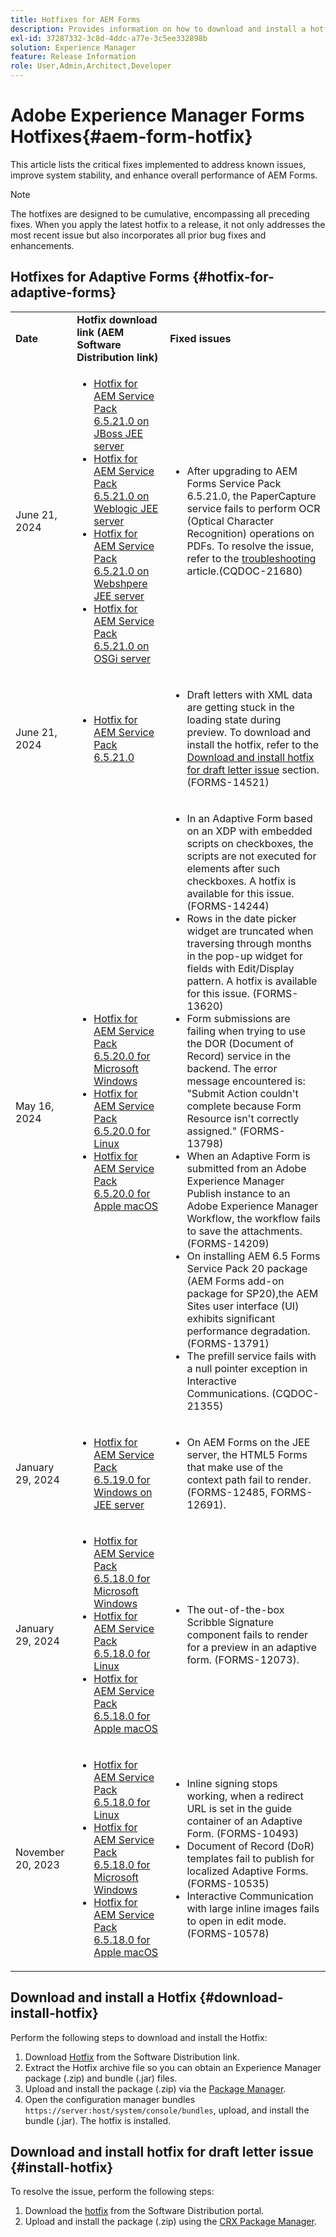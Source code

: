 ```yaml
---
title: Hotfixes for AEM Forms 
description: Provides information on how to download and install a hotfix for AEM Forms. 
exl-id: 37287332-3c8d-4ddc-a77e-3c5ee332898b
solution: Experience Manager
feature: Release Information
role: User,Admin,Architect,Developer
---
```

# Adobe Experience Manager Forms Hotfixes{#aem-form-hotfix}

This article lists the critical fixes implemented to address known issues, improve system stability, and enhance overall performance of AEM Forms. 

>[!NOTE]
>
> The hotfixes are designed to be cumulative, encompassing all preceding fixes. When you apply the latest hotfix to a release, it not only addresses the most recent issue but also incorporates all prior bug fixes and enhancements.

## Hotfixes for Adaptive Forms {#hotfix-for-adaptive-forms}

<table>
  <tbody>
  <tr>
    <td><strong>Date</strong></td>
    <td><strong>Hotfix download link (AEM Software Distribution link)</strong></td>
    <td><strong>Fixed issues</strong></td>
  </tr>
  <tr>
    <td>June 21, 2024</td>
     <td>
     <ul>
     <li><a href="https://nam04.safelinks.protection.outlook.com/?url=https%3A%2F%2Fexperience.adobe.com%2F%23%2Fdownloads%2Fcontent%2Fsoftware-distribution%2Fen%2Faem.html%3Fpackage%3D%2Fcontent%2Fsoftware-distribution%2Fen%2Fdetails.html%2Fcontent%2Fdam%2Faem%2Fpublic%2Fadobe%2Fpackages%2Fcq650%2Fhotfix%2FPaperCaptureSvc.zip&data=05%7C02%7Cruchitas%40adobe.com%7Cf50f80aab6994875271a08dc91f2f137%7Cfa7b1b5a7b34438794aed2c178decee1%7C0%7C0%7C638545719814675925%7CUnknown%7CTWFpbGZsb3d8eyJWIjoiMC4wLjAwMDAiLCJQIjoiV2luMzIiLCJBTiI6Ik1haWwiLCJXVCI6Mn0%3D%7C0%7C%7C%7C&sdata=9pTrMfiMD%2B5kQezxsZwTdOmaaktxURR99d7f6wHr%2FWQ%3D&reserved=0">Hotfix for AEM Service Pack 6.5.21.0 on JBoss JEE server </a> </li>
      <li><a href="https://nam04.safelinks.protection.outlook.com/?url=https%3A%2F%2Fexperience.adobe.com%2F%23%2Fdownloads%2Fcontent%2Fsoftware-distribution%2Fen%2Faem.html%3Fpackage%3D%2Fcontent%2Fsoftware-distribution%2Fen%2Fdetails.html%2Fcontent%2Fdam%2Faem%2Fpublic%2Fadobe%2Fpackages%2Fcq650%2Fhotfix%2FPaperCaptureSvc.zip&data=05%7C02%7Cruchitas%40adobe.com%7Cf50f80aab6994875271a08dc91f2f137%7Cfa7b1b5a7b34438794aed2c178decee1%7C0%7C0%7C638545719814675925%7CUnknown%7CTWFpbGZsb3d8eyJWIjoiMC4wLjAwMDAiLCJQIjoiV2luMzIiLCJBTiI6Ik1haWwiLCJXVCI6Mn0%3D%7C0%7C%7C%7C&sdata=9pTrMfiMD%2B5kQezxsZwTdOmaaktxURR99d7f6wHr%2FWQ%3D&reserved=0">Hotfix for AEM Service Pack 6.5.21.0 on Weblogic JEE server </a> </li>
       <li><a href="https://nam04.safelinks.protection.outlook.com/?url=https%3A%2F%2Fexperience.adobe.com%2F%23%2Fdownloads%2Fcontent%2Fsoftware-distribution%2Fen%2Faem.html%3Fpackage%3D%2Fcontent%2Fsoftware-distribution%2Fen%2Fdetails.html%2Fcontent%2Fdam%2Faem%2Fpublic%2Fadobe%2Fpackages%2Fcq650%2Fhotfix%2FPaperCaptureSvc.zip&data=05%7C02%7Cruchitas%40adobe.com%7Cf50f80aab6994875271a08dc91f2f137%7Cfa7b1b5a7b34438794aed2c178decee1%7C0%7C0%7C638545719814675925%7CUnknown%7CTWFpbGZsb3d8eyJWIjoiMC4wLjAwMDAiLCJQIjoiV2luMzIiLCJBTiI6Ik1haWwiLCJXVCI6Mn0%3D%7C0%7C%7C%7C&sdata=9pTrMfiMD%2B5kQezxsZwTdOmaaktxURR99d7f6wHr%2FWQ%3D&reserved=0">Hotfix for AEM Service Pack 6.5.21.0 on Webshpere JEE server </a> </li>
        <li><a href="https://nam04.safelinks.protection.outlook.com/?url=https%3A%2F%2Fexperience.adobe.com%2F%23%2Fdownloads%2Fcontent%2Fsoftware-distribution%2Fen%2Faem.html%3Fpackage%3D%2Fcontent%2Fsoftware-distribution%2Fen%2Fdetails.html%2Fcontent%2Fdam%2Faem%2Fpublic%2Fadobe%2Fpackages%2Fcq650%2Fhotfix%2FPaperCaptureSvc.zip&data=05%7C02%7Cruchitas%40adobe.com%7Cf50f80aab6994875271a08dc91f2f137%7Cfa7b1b5a7b34438794aed2c178decee1%7C0%7C0%7C638545719814675925%7CUnknown%7CTWFpbGZsb3d8eyJWIjoiMC4wLjAwMDAiLCJQIjoiV2luMzIiLCJBTiI6Ik1haWwiLCJXVCI6Mn0%3D%7C0%7C%7C%7C&sdata=9pTrMfiMD%2B5kQezxsZwTdOmaaktxURR99d7f6wHr%2FWQ%3D&reserved=0">Hotfix for AEM Service Pack 6.5.21.0 on OSGi server </a> </li>
     </ul>
     </td>
    <td>
    <ul>
    <li> After upgrading to AEM Forms Service Pack 6.5.21.0, the PaperCapture service fails to perform OCR (Optical Character Recognition) operations on PDFs. To resolve the issue, refer to the <a href="/help/forms/using/papercapture-service-resolution.md"> troubleshooting</a> article.(CQDOC-21680) </li>
    </ul>
    </td>    
  </tr>
  <tr>
    <td>June 21, 2024</td>
     <td>
     <ul>
     <li><a href="https://experience.adobe.com/#/downloads/content/software-distribution/en/aem.html?package=%2Fcontent%2Fsoftware-distribution%2Fen%2Fdetails.html%2Fcontent%2Fdam%2Faem%2Fpublic%2Fadobe%2Fpackages%2Fcq650%2Fhotfix%2Fccm-ccr-content-10.0.206.zip">Hotfix for AEM Service Pack 6.5.21.0 </a> </li>
     </ul>
     </td>
    <td>
    <ul>
    <li>Draft letters with XML data are getting stuck in the loading state during preview. To download and install the hotfix, refer to the<a href="#install-hotfix"> Download and install hotfix for draft letter issue</a> section.(FORMS-14521)</li>
    </ul>
    </td>    
  </tr>
  <tr>
    <td>May 16, 2024</td>
     <td>
     <ul>
     <li><a href="https://experience.adobe.com/#/downloads/content/software-distribution/en/aem.html?package=/content/software-distribution/en/details.html/content/dam/aem/public/adobe/packages/cq650/servicepack/fd/adobe-aemfd-win-pkg-6.0.1192-010.zip">Hotfix for AEM Service Pack 6.5.20.0 for Microsoft Windows</a> </li>
     <li><a href="https://experience.adobe.com/#/downloads/content/software-distribution/en/aem.html?package=/content/software-distribution/en/details.html/content/dam/aem/public/adobe/packages/cq650/servicepack/fd/adobe-aemfd-linux-pkg-6.0.1192-010.zip">Hotfix for AEM Service Pack 6.5.20.0 for Linux </a> </li>
     <li><a href="https://experience.adobe.com/#/downloads/content/software-distribution/en/aem.html?package=/content/software-distribution/en/details.html/content/dam/aem/public/adobe/packages/cq650/servicepack/fd/adobe-aemfd-osx-pkg-6.0.1192-010.zip">Hotfix for AEM Service Pack 6.5.20.0 for Apple macOS</a> </li>
     </ul>
     </td>
    <td>
    <ul>
    <li>In an Adaptive Form based on an XDP with embedded scripts on checkboxes, the scripts are not executed for elements after such checkboxes. A hotfix is available for this issue. (FORMS-14244) </li>
     <li> Rows in the date picker widget are truncated when traversing through months in the pop-up widget for fields with Edit/Display pattern. A hotfix is available for this issue. (FORMS-13620) </li>
     <li>Form submissions are failing when trying to use the DOR (Document of Record) service in the backend. The error message encountered is: "Submit Action couldn't complete because Form Resource isn't correctly assigned." (FORMS-13798) </li>
     <li>When an Adaptive Form is submitted from an Adobe Experience Manager Publish instance to an Adobe Experience Manager Workflow, the workflow fails to save the attachments.  (FORMS-14209) </li>
     <li> On installing AEM 6.5 Forms Service Pack 20 package (AEM Forms add-on package for SP20),the AEM Sites user interface (UI) exhibits significant performance degradation.  (FORMS-13791) </li>
     <li>The prefill service fails with a null pointer exception in Interactive Communications. (CQDOC-21355)</li>
    </ul>
    </td>    
  </tr>
  <tr>
    <td>January 29, 2024</td>
     <td>
     <ul>
     <li><a href="https://experience.adobe.com/#/downloads/content/software-distribution/en/aem.html?package=%2Fcontent%2Fsoftware-distribution%2Fen%2Fdetails.html%2Fcontent%2Fdam%2Faem%2Fpublic%2Fadobe%2Fpackages%2Fcq650%2Ffd%2Fforms-foundation-qs-content-4.0.170-FORMS-12692-B0001.zip">Hotfix for AEM Service Pack 6.5.19.0 for Windows on JEE server</a> </li>
     </ul>
     </td>
    <td>
    <ul>
    <li>On AEM Forms on the JEE server, the HTML5 Forms that make use of the context path fail to render. (FORMS-12485, FORMS-12691).</li>
    </ul>
    </td>    
  </tr>
  <tr>
    <td>January 29, 2024</td>
     <td>
     <ul>
     <li><a href="https://experience.adobe.com/#/downloads/content/software-distribution/en/aem.html?package=%2Fcontent%2Fsoftware-distribution%2Fen%2Fdetails.html%2Fcontent%2Fdam%2Faem%2Fpublic%2Fadobe%2Fpackages%2Fcq650%2Ffd%2Fadobe-aemfd-win-pkg-6.0.1016-004.zip">Hotfix for AEM Service Pack 6.5.18.0 for Microsoft Windows</a> </li>
     <li><a href="https://experience.adobe.com/#/downloads/content/software-distribution/en/aem.html?package=%2Fcontent%2Fsoftware-distribution%2Fen%2Fdetails.html%2Fcontent%2Fdam%2Faem%2Fpublic%2Fadobe%2Fpackages%2Fcq650%2Ffd%2Fadobe-aemfd-linux-pkg-6.0.1016-004.zip">Hotfix for AEM Service Pack 6.5.18.0 for Linux</a></li>
     <li><a href="https://experience.adobe.com/#/downloads/content/software-distribution/en/aem.html?package=%2Fcontent%2Fsoftware-distribution%2Fen%2Fdetails.html%2Fcontent%2Fdam%2Faem%2Fpublic%2Fadobe%2Fpackages%2Fcq650%2Ffd%2Fadobe-aemfd-osx-pkg-6.0.1016-004.zip">Hotfix for AEM Service Pack 6.5.18.0 for Apple macOS</a></li>
     </ul>
     </td>
    <td>
    <ul>
    <li> The out-of-the-box Scribble Signature component fails to render for a preview in an adaptive form. (FORMS-12073).</li>
    </ul>
    </td>    
   </tr>
   <tr>
    <td>November 20, 2023</td>
     <td>
     <ul>
     <li><a href="https://experience.adobe.com/#/downloads/content/software-distribution/en/aem.html?package=/content/software-distribution/en/details.html/content/dam/aem/public/adobe/packages/cq650/servicepack/fd/adobe-aemfd-linux-pkg-6.0.1016-002.zip">Hotfix for AEM Service Pack 6.5.18.0 for Linux</a> </li>
     <li><a href="https://experience.adobe.com/#/downloads/content/software-distribution/en/aem.html?package=/content/software-distribution/en/details.html/content/dam/aem/public/adobe/packages/cq650/servicepack/fd/adobe-aemfd-win-pkg-6.0.1016-002.zip">Hotfix for AEM Service Pack 6.5.18.0 for Microsoft Windows</a> </li>
     <li><a href="https://experience.adobe.com/#/downloads/content/software-distribution/en/aem.html?package=/content/software-distribution/en/details.html/content/dam/aem/public/adobe/packages/cq650/servicepack/fd/adobe-aemfd-osx-pkg-6.0.1016-002.zip">Hotfix for AEM Service Pack 6.5.18.0 for Apple macOS</a></li>
     </ul>
     </td>
    <td>
    <ul>
    <li>Inline signing stops working, when a redirect URL is set in the guide container of an Adaptive Form. (FORMS-10493)</li>
    <li>Document of Record (DoR) templates fail to publish for localized Adaptive Forms. (FORMS-10535)</li>
    <li>Interactive Communication with large inline images fails to open in edit mode. (FORMS-10578)</li>
    </ul>
    </td>    
  </tr>
  <tbody>
</table>

## Download and install a Hotfix {#download-install-hotfix}

Perform the following steps to download and install the Hotfix:

  1. Download [Hotfix](#hotfix-for-adaptive-forms) from the Software Distribution link.
  1. Extract the Hotfix archive file so you can obtain an Experience Manager package (.zip) and bundle (.jar) files.
  1. Upload and install the package (.zip) via the [Package Manager](https://experienceleague.adobe.com/docs/experience-manager-65/content/sites/administering/contentmanagement/package-manager.html?lang=es#accessing).
  1. Open the configuration manager bundles `https://server:host/system/console/bundles`, upload, and install the bundle (.jar). The hotfix is installed. 


## Download and install hotfix for draft letter issue {#install-hotfix}
 
To resolve the issue, perform the following steps:

1. Download the [hotfix](#hotfix-for-adaptive-forms) from the Software Distribution portal.
2. Upload and install the package (.zip) using the [CRX Package Manager](https://experienceleague.adobe.com/docs/experience-manager-65/content/sites/administering/contentmanagement/package-manager.html?lang=es#accessing).